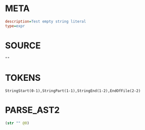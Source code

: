 # META
~~~ini
description=Test empty string literal
type=expr
~~~

# SOURCE
~~~roc
""
~~~

# TOKENS
~~~zig
StringStart(0-1),StringPart(1-1),StringEnd(1-2),EndOfFile(2-2)
~~~

# PARSE_AST2
~~~clojure
(str "" @0)

~~~
